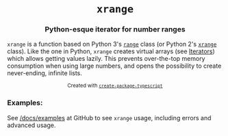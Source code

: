 <h1 align="center"><code>xrange</code></h1>
<h3 align="center">Python-esque iterator for number ranges</h3>

`xrange` is a function based on Python 3's [`range`](https://docs.python.org/3/library/stdtypes.html?highlight=range#ranges) class (or Python 2's [`xrange`](https://docs.python.org/2.7/library/functions.html#xrange) class). Like the one in Python, `xrange` creates virtual arrays (see [Iterators](https://developer.mozilla.org/en-US/docs/Web/JavaScript/Reference/Iteration_protocols)) which allows getting values lazily. This prevents over-the-top memory consumption when using large numbers, and opens the possibility to create never-ending, infinite lists.

<p align="center">
  <sub>
    Created with <a href="https://npmjs.org/package/create-package-typescript"><code>create-package-typescript</code></a>
  </sub>
</p>

### Examples:

See [/docs/examples](https://github.com/parzh/xrange/tree/master/docs/examples) at GitHub to see `xrange` usage, including errors and advanced usage.
